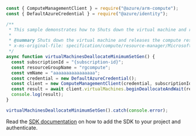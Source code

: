 ```javascript
const { ComputeManagementClient } = require("@azure/arm-compute");
const { DefaultAzureCredential } = require("@azure/identity");

/**
 * This sample demonstrates how to Shuts down the virtual machine and releases the compute resources. You are not billed for the compute resources that this virtual machine uses.
 *
 * @summary Shuts down the virtual machine and releases the compute resources. You are not billed for the compute resources that this virtual machine uses.
 * x-ms-original-file: specification/compute/resource-manager/Microsoft.Compute/stable/2021-11-01/examples/compute/VirtualMachines_Deallocate_MinimumSet_Gen.json
 */
async function virtualMachinesDeallocateMinimumSetGen() {
  const subscriptionId = "{subscription-id}";
  const resourceGroupName = "rgcompute";
  const vmName = "aaaaaaaaaaaaaaaa";
  const credential = new DefaultAzureCredential();
  const client = new ComputeManagementClient(credential, subscriptionId);
  const result = await client.virtualMachines.beginDeallocateAndWait(resourceGroupName, vmName);
  console.log(result);
}

virtualMachinesDeallocateMinimumSetGen().catch(console.error);
```

Read the [SDK documentation](https://github.com/Azure/azure-sdk-for-js/blob/%40azure%2Farm-compute_17.3.1/sdk/compute/arm-compute/README.md) on how to add the SDK to your project and authenticate.
